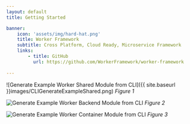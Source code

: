 ```yaml
---
layout: default
title: Getting Started

banner:
    icon: 'assets/img/hard-hat.png'
    title: Worker Framework
    subtitle: Cross Platform, Cloud Ready, Microservice Framework
    links:
        - title: GitHub
          url: https://github.com/WorkerFramework/worker-framework
          
---
```



![Generate Example Worker Shared Module from CLI]({{ site.baseurl }}images/CLIGenerateExampleShared.png)
*Figure 1*


![Generate Example Worker Backend Module from CLI]("/images/CLIGenerateExampleBackend.png")
*Figure 2*

![Generate Example Worker Container Module from CLI]("images/CLIGenerateExampleContainer.png")
*Figure 3*
